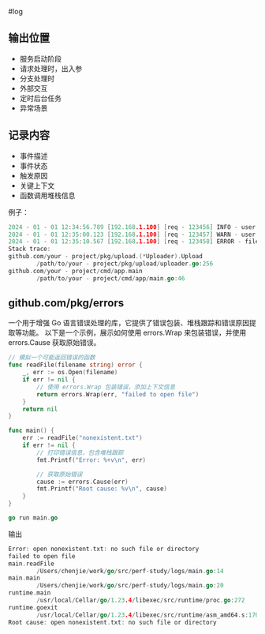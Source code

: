#log
## 输出位置
* 服务启动阶段
* 请求处理时，出入参
* 分支处理时
* 外部交互
* 定时后台任务
* 异常场景
## 记录内容
* 事件描述
* 事件状态
* 触发原因
* 关键上下文
* 函数调用堆栈信息

例子：
```go
2024 - 01 - 01 12:34:56.789 [192.168.1.100] [req - 123456] INFO - user login attempt success，user_id:123
2024 - 01 - 01 12:35:00.123 [192.168.1.100] [req - 123457] WARN - user login attempt failed due to invalid password，user_id:123，pwd:123
2024 - 01 - 01 12:35:10.567 [192.168.1.100] [req - 123458] ERROR - file upload failed due to insufficient disk space，file_name:example.txt, file_size:1024KB
Stack trace:
github.com/your - project/pkg/upload.(*Uploader).Upload
        /path/to/your - project/pkg/upload/uploader.go:256
github.com/your - project/cmd/app.main
        /path/to/your - project/cmd/app/main.go:46
```
## github.com/pkg/errors
一个用于增强 Go 语言错误处理的库，它提供了错误包装、堆栈跟踪和错误原因提取等功能。
以下是一个示例，展示如何使用 errors.Wrap 来包装错误，并使用 errors.Cause 获取原始错误。
```go
// 模拟一个可能返回错误的函数
func readFile(filename string) error {
	_, err := os.Open(filename)
	if err != nil {
		// 使用 errors.Wrap 包装错误，添加上下文信息
		return errors.Wrap(err, "failed to open file")
	}
	return nil
}

func main() {
	err := readFile("nonexistent.txt")
	if err != nil {
		// 打印错误信息，包含堆栈跟踪
		fmt.Printf("Error: %+v\n", err)

		// 获取原始错误
		cause := errors.Cause(err)
		fmt.Printf("Root cause: %v\n", cause)
	}
}
```
```go
go run main.go
```
输出
```go
Error: open nonexistent.txt: no such file or directory
failed to open file
main.readFile
        /Users/chenjie/work/go/src/perf-study/logs/main.go:14
main.main
        /Users/chenjie/work/go/src/perf-study/logs/main.go:20
runtime.main
        /usr/local/Cellar/go/1.23.4/libexec/src/runtime/proc.go:272
runtime.goexit
        /usr/local/Cellar/go/1.23.4/libexec/src/runtime/asm_amd64.s:1700
Root cause: open nonexistent.txt: no such file or directory

```